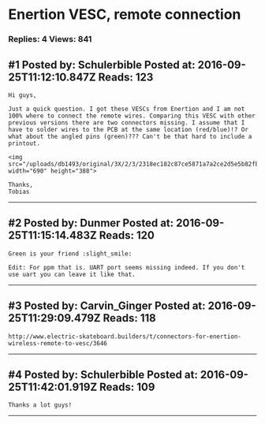 # Enertion VESC, remote connection

### Replies: 4 Views: 841

## \#1 Posted by: Schulerbible Posted at: 2016-09-25T11:12:10.847Z Reads: 123

```
Hi guys,

Just a quick question. I got these VESCs from Enertion and I am not 100% where to connect the remote wires. Comparing this VESC with other previous versions there are two connectors missing. I assume that I have to solder wires to the PCB at the same location (red/blue)!? Or what about the angled pins (green)??? Can't be that hard to include a printout. 

<img src="/uploads/db1493/original/3X/2/3/2318ec182c87ce5871a7a2ce2d5e5b82fbf5773a.jpg" width="690" height="388">

Thanks,
Tobias
```

---
## \#2 Posted by: Dunmer Posted at: 2016-09-25T11:15:14.483Z Reads: 120

```
Green is your friend :slight_smile:

Edit: For ppm that is. UART port seems missing indeed. If you don't use uart you can leave it like that.
```

---
## \#3 Posted by: Carvin_Ginger Posted at: 2016-09-25T11:29:09.479Z Reads: 118

```
http://www.electric-skateboard.builders/t/connectors-for-enertion-wireless-remote-to-vesc/3646
```

---
## \#4 Posted by: Schulerbible Posted at: 2016-09-25T11:42:01.919Z Reads: 109

```
Thanks a lot guys!
```

---

